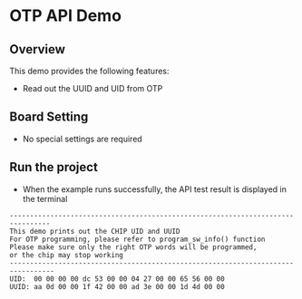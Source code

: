 # OTP API Demo

## Overview

This demo provides the following features:
- Read out the UUID and UID from OTP

## Board Setting

- No special settings are required


## Run the project

- When the example runs successfully, the API test result is displayed in the terminal

```console
--------------------------------------------------------------------------------
This demo prints out the CHIP UID and UUID
For OTP programming, please refer to program_sw_info() function
Please make sure only the right OTP words will be programmed,
or the chip may stop working
---------------------------------------------------------------------------------
UID:  00 00 00 00 dc 53 00 00 04 27 00 00 65 56 00 00
UUID: aa 0d 00 00 1f 42 00 00 ad 3e 00 00 1d 4d 00 00

```
